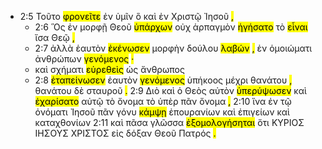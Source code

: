 - 2:5 <span title="D-ASN&#10;這&#10;οὗτος">Τοῦτο</span> <span title="V-PAM-2P&#10;想&#10;φρονέω"><mark class='verb'>φρονεῖτε</mark></span> <span title="PREP&#10;在...中間&#10;ἐν">ἐν</span> <span title="P-2DP&#10;給你們&#10;σύ">ὑμῖν</span> <span title="R-NSN&#10;-&#10;ὅς">ὃ</span> <span title="CONJ&#10;-&#10;καί">καὶ</span> <span title="PREP&#10;在...中間&#10;ἐν">ἐν</span> <span title="N-DSM&#10;基督&#10;Χριστός">Χριστῷ</span> <span title="N-DSM&#10;耶穌&#10;Ἰησοῦς">Ἰησοῦ</span> <mark class='punctuation'>,</mark> 
	- 2:6 <span title="R-NSM&#10;他&#10;ὅς">Ὃς</span> <span title="PREP&#10;在...上&#10;ἐν">ἐν</span> <span title="N-DSF&#10;本質&#10;μορφή">μορφῇ</span> <span title="N-GSM&#10;神&#10;θεός">Θεοῦ</span> <span title="V-PAP-NSM&#10;有&#10;ὑπάρχω"><mark class='ptc'>ὑπάρχων</mark></span> <span title="PRT-N&#10;不&#10;οὐ">οὐχ</span> <span title="N-ASM&#10;把持不捨的&#10;ἁρπαγμός">ἁρπαγμὸν</span> <span title="V-AMI-3S&#10;以...為&#10;ἡγέομαι"><mark class='verb'>ἡγήσατο</mark></span> <span title="T-ASN&#10;-&#10;ὀ">τὸ</span> <span title="V-PAN&#10;是/在/有&#10;εἰμί"><mark class='inf'>εἶναι</mark></span> <span title="A-APN&#10;同等&#10;ἴσος">ἴσα</span> <span title="N-DSM&#10;神&#10;θεός">Θεῷ</span> <mark class='punctuation'>,</mark> 
	- 2:7 <span title="CONJ&#10;反而&#10;ἀλλά">ἀλλὰ</span> <span title="F-3ASM&#10;自己&#10;ἑαυτοῦ">ἑαυτὸν</span> <span title="V-AAI-3S&#10;倒空&#10;κενόω"><mark class='verb'>ἐκένωσεν</mark></span> <span title="N-ASF&#10;形象&#10;μορφή">μορφὴν</span> <span title="N-GSM&#10;奴僕&#10;δοῦλος">δούλου</span> <span title="V-AAP-NSM&#10;取&#10;λαμβάνω"><mark class='ptc'>λαβών</mark></span> <mark class='punctuation'>,</mark> <span title="PREP&#10;和...一樣&#10;ἐν">ἐν</span> <span title="N-DSN&#10;樣式&#10;ὁμοίωμα">ὁμοιώματι</span> <span title="N-GPM&#10;人&#10;ἄνθρωπος">ἀνθρώπων</span> <span title="V-AMP-NSM&#10;成為&#10;γίνομαι"><mark class='ptc'>γενόμενος</mark></span> <mark class='punctuation'>·</mark> 
	- <span title="CONJ&#10;-&#10;καί">καὶ</span> <span title="N-DSN&#10;樣子&#10;σχῆμα">σχήματι</span> <span title="V-APP-NSM&#10;有&#10;εὑρίσκω"><mark class='ptc'>εὑρεθεὶς</mark></span> <span title="CONJ&#10;和...一樣&#10;ὡς">ὡς</span> <span title="N-NSM&#10;人&#10;ἄνθρωπος">ἄνθρωπος</span> 
	- 2:8 <span title="V-AAI-3S&#10;卑微&#10;ταπεινόω"><mark class='verb'>ἐταπείνωσεν</mark></span> <span title="F-3ASM&#10;自己&#10;ἑαυτοῦ">ἑαυτὸν</span> <span title="V-AMP-NSM&#10;成為&#10;γίνομαι"><mark class='ptc'>γενόμενος</mark></span> <span title="A-NSM&#10;順服&#10;ὑπήκοος">ὑπήκοος</span> <span title="PREP&#10;以至於&#10;μέχρι">μέχρι</span> <span title="N-GSM&#10;死&#10;θάνατος">θανάτου</span> <mark class='punctuation'>,</mark> <span title="N-GSM&#10;死&#10;θάνατος">θανάτου</span> <span title="CONJ&#10;-&#10;δέ">δὲ</span> <span title="N-GSM&#10;十字架&#10;σταυρός">σταυροῦ</span> <mark class='punctuation'>.</mark> 2:9 <span title="CONJ&#10;因此&#10;διό">Διὸ</span> <span title="CONJ&#10;-&#10;καί">καὶ</span> <span title="T-NSM&#10;-&#10;ὀ">ὁ</span> <span title="N-NSM&#10;神&#10;θεός">Θεὸς</span> <span title="P-ASM&#10;他&#10;αὐτός">αὐτὸν</span> <span title="V-AAI-3S&#10;升為至高&#10;ὑπερυψόω"><mark class='verb'>ὑπερύψωσεν</mark></span> <span title="CONJ&#10;-&#10;καί">καὶ</span> <span title="V-AMI-3S&#10;賜給&#10;χαρίζω"><mark class='verb'>ἐχαρίσατο</mark></span> <span title="P-DSM&#10;他&#10;αὐτός">αὐτῷ</span> <span title="T-ASN&#10;-&#10;ὀ">τὸ</span> <span title="N-ASN&#10;名&#10;ὄνομα">ὄνομα</span> <span title="T-ASN&#10;-&#10;ὀ">τὸ</span> <span title="PREP&#10;超越&#10;ὑπέρ">ὑπὲρ</span> <span title="A-ASN&#10;萬&#10;πᾶς">πᾶν</span> <span title="N-ASN&#10;名&#10;ὄνομα">ὄνομα</span> <mark class='punctuation'>,</mark> 2:10 <span title="CONJ&#10;使&#10;ἵνα">ἵνα</span> <span title="PREP&#10;因&#10;ἐν">ἐν</span> <span title="T-DSN&#10;-&#10;ὀ">τῷ</span> <span title="N-DSN&#10;名&#10;ὄνομα">ὀνόματι</span> <span title="N-GSM&#10;耶穌&#10;Ἰησοῦς">Ἰησοῦ</span> <span title="A-NSN&#10;一切&#10;πᾶς">πᾶν</span> <span title="N-NSN&#10;膝&#10;γόνυ">γόνυ</span> <span title="V-AAS-3S&#10;屈跪&#10;κάμπτω"><mark class='verb'>κάμψῃ</mark></span> <span title="A-GPM&#10;在天上的&#10;ἐπουράνιος">ἐπουρανίων</span> <span title="CONJ&#10;-&#10;καί">καὶ</span> <span title="A-GPM&#10;地上的&#10;ἐπίγειος">ἐπιγείων</span> <span title="CONJ&#10;-&#10;καί">καὶ</span> <span title="A-GPM&#10;地底下的&#10;καταχθόνιος">καταχθονίων</span> 2:11 <span title="CONJ&#10;-&#10;καί">καὶ</span> <span title="A-NSF&#10;眾&#10;πᾶς">πᾶσα</span> <span title="N-NSF&#10;口&#10;γλῶσσα">γλῶσσα</span> <span title="V-AMS-3S&#10;承認&#10;ἐξομολογέομαι"><mark class='verb'>ἐξομολογήσηται</mark></span> <span title="CONJ&#10;-&#10;ὅτι">ὅτι</span> <span title="N-NSM&#10;主&#10;κύριος">ΚΥΡΙΟΣ</span> <span title="N-NSM&#10;耶穌&#10;Ἰησοῦς">ΙΗΣΟΥΣ</span> <span title="N-NSM&#10;基督&#10;Χριστός">ΧΡΙΣΤΟΣ</span> <span title="PREP&#10;給&#10;εἰς">εἰς</span> <span title="N-ASF&#10;榮耀&#10;δόξα">δόξαν</span> <span title="N-GSM&#10;神&#10;θεός">Θεοῦ</span> <span title="N-GSM&#10;父&#10;πατήρ">Πατρός</span> <mark class='punctuation'>.</mark> <mark class='paragraph'></mark> 